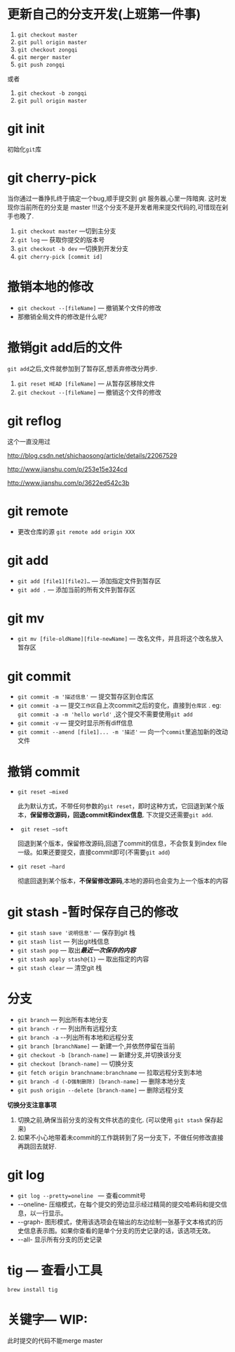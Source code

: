 # 更新自己的分支开发(上班第一件事)

1. `git checkout master`
2. `git pull origin master`
3. `git checkout zongqi`
4. `git merger master`
5. `git push zongqi`

或者

1. `git checkout -b zongqi`
2. `git pull origin master `

# git init

初始化`git`库



#  git cherry-pick

当你通过一番挣扎终于搞定一个bug,顺手提交到 git 服务器,心里一阵暗爽. 这时发现你当前所在的分支是 master !!!这个分支不是开发者用来提交代码的,可惜现在剁手也晚了.

1. `git checkout master` —切到主分支
2. `git log` — 获取你提交的版本号
3. `git checkout -b dev` —切换到开发分支
4. `git cherry-pick [commit id]` 



# 撤销本地的修改

- `git checkout --[fileName]` — 撤销某个文件的修改
- 那撤销全局文件的修改是什么呢?



# 撤销git add后的文件

`git add`之后,文件就参加到了暂存区,想丢弃修改分两步.

1. `git reset HEAD [fileName]` — 从暂存区移除文件
2. `git checkout --[fileName]` — 撤销这个文件的修改


# git reflog

这个一直没用过

http://blog.csdn.net/shichaosong/article/details/22067529

http://www.jianshu.com/p/253e15e324cd

http://www.jianshu.com/p/3622ed542c3b

# git remote



- 更改仓库的源  `git remote add origin XXX`



# git add

- `git add [file1][file2]…` — 添加指定文件到暂存区
- `git add .` —  添加当前的所有文件到暂存区



# git mv

- `git mv [file-oldName][file-newName]` — 改名文件，并且将这个改名放入暂存区

# git commit

- `git commit -m '描述信息'` — 提交暂存区到仓库区
- `git commit -a` — 提交`工作区`自上次commit之后的变化，直接到`仓库区` . eg: ` git commit -a -m 'hello world'` ,这个提交不需要使用`git add`
- `git commit -v` — 提交时显示所有diff信息
- `git commit --amend [file1]... -m '描述'` — 向一个`commit`里追加新的改动文件



# 撤销 commit

- `git reset –mixed`

  此为默认方式，不带任何参数的`git reset`，即时这种方式，它回退到某个版本，**保留修改源码，回退commit和index信息**. 下次提交还需要`git add`.

- ` git reset –soft`

  回退到某个版本，保留修改源码,回退了commit的信息，不会恢复到index file一级。如果还要提交，直接commit即可(不需要`git add`)

- `git reset –hard`

  彻底回退到某个版本，**不保留修改源码**,本地的源码也会变为上一个版本的内容













# git stash -暂时保存自己的修改

- `git stash save '说明信息'`  — 保存到git 栈
- `git stash list`  — 列出git栈信息
- `git stash pop` — 取出***最近一次保存的内容***
- `git stash apply stash@{1}`  — 取出指定的内容
- `git stash clear` — 清空git 栈



#  分支

-  `git branch` — 列出所有本地分支
-  `git branch -r` — 列出所有远程分支
-  `git branch -a` --列出所有本地和远程分支
-  `git branch [branchName]` — 新建一个,并依然停留在当前
-  `git checkout -b [branch-name]` — 新建分支,并切换该分支
-  `git checkout [branch-name]` — 切换分支
-  `git fetch origin branchname:branchname` — 拉取远程分支到本地
-  `git branch -d (-D强制删除) [branch-name]` — 删除本地分支
-  `git push origin --delete [branch-name]` — 删除远程分支


**切换分支注意事项**

1. 切换之前,确保当前分支的没有文件状态的变化. (可以使用 `git stash` 保存起来)
2. 如果不小心地带着未commit的工作跳转到了另一分支下，不做任何修改直接再跳回去就好.

# git log

- `git log --pretty=oneline ` — 查看commit号
- --oneline- 压缩模式，在每个提交的旁边显示经过精简的提交哈希码和提交信息，以一行显示。
- --graph- 图形模式，使用该选项会在输出的左边绘制一张基于文本格式的历史信息表示图。如果你查看的是单个分支的历史记录的话，该选项无效。
- --all- 显示所有分支的历史记录

# tig — 查看小工具

`brew install tig`



#  关键字—  WIP:

此时提交的代码不能merge master